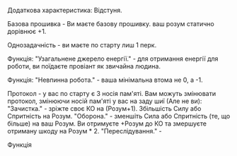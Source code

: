 Додаткова характеристика: Відстуня.

Базова прошивка - Ви маєте базову прошивку. ваш розум статично дорівнює +1.

Однозадачність - ви маєте по старту лиш 1 перк.

Функція: "Узагальнене джерело енергії." - для отримання енергії для роботи, ви поїдаєте провіант як звичайна людина. 

Функція: "Невпинна робота." - ваша мінімальна втома не 0, а -1.

Протокол - у вас по старту є 3 носія пам'яті. Вам можуть змінювати протокол, змінюючи носій пам'яті у вас на заду шиї (Але не ви):
"Зачистка." - зріжте своє КО на (Розум+1). Збільшість Силу або Спритність на Розум.
"Оборона." - зменшіть Сила або Спритність (те, що більше) на ваш Розум. Ви отримуєте +Розум до КО та змершуєте отриману шкоду на Розум * 2.
"Переслідування." - 

Функція

